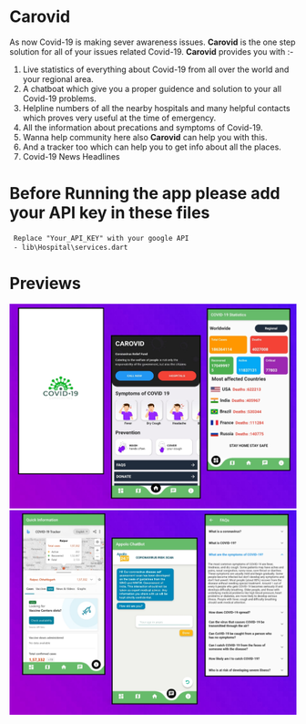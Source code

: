 # Carovid

As now Covid-19 is making sever awareness issues.
**Carovid** is the one step solution for all of your issues related Covid-19. **Carovid** provides you with :-

1. Live statistics of everything about Covid-19 from all over the world and your regional area.
2. A chatboat which give you a proper guidence and solution to your all Covid-19 problems.
3. Helpline numbers of all the nearby hospitals and many helpful contacts which proves very useful at the time of emergency.
4. All the information about precations and symptoms of Covid-19.
5. Wanna help community here also **Carovid** can help you with this.
6. And a tracker too which can help you to get info about all the places.
7. Covid-19 News Headlines


# Before Running the app please add your API key in these files

     Replace "Your_API_KEY" with your google API
     - lib\Hospital\services.dart

# Previews

<img src="./Screenshots/1.JPG" >
<img src="./Screenshots/2.JPG" >